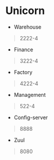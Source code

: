 # Unicorn
- Warehouse 
> 2222-4
- Finance
>3222-4
- Factory
>4222-4
- Management
>522-4
- Config-server
>8888
- Zuul
>8080